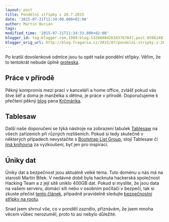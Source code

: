 ```yaml
---
layout: post
title: Pondělní střípky z 20.7.2015
date: '2015-07-21T11:34:00.000+02:00'
author: Martin Burián
tags: 
modified_time: '2015-07-21T11:34:33.800+02:00'
blogger_id: tag:blogger.com,1999:blog-5328688426183767847.post-8596248105008942346
blogger_orig_url: http://blog.fragaria.cz/2015/07/pondelni-stripky-z-2072015.html
---
```


Po kratší dovolenkové odmlce jsou tu opět naše pondělní střípky. Věřím,
že to tentokrát nebude úplně
[groteska](https://twitter.com/krtek_cz/status/606028222468386816).

## Práce v přírodě

Pěkný kompromis mezi prací v kanceláři a home office, zvlášť pokud vás
štve šéf a doma je manželka s dětma, je práce v přírodě. Doporučujeme k
přečtení pěkný [blog](http://navolnenoze.cz/blog/priroda/) pana
[Krčmárika](http://navolnenoze.cz/prezentace/ladislav-krcmarik/).

## Tablesaw

Další naše doporučení se týká nástroje na zobrazení tabulek
[Tablesaw](https://github.com/filamentgroup/tablesaw/blob/master/README.md)
na všech zařízeních při různých rozlišeních. Pokud si tedy skutečně v
některých případech nevystačíte s [Bootstrap List
Group](http://getbootstrap.com/components/#list-group-custom-content),
stojí Tablesaw či [jiná
knihovna](http://gergeo.se/RWD-Table-Patterns/) za vyzkoušení, byť jen
pro inspiraci.

## Úniky dat

Úniky dat a bezpečnost jsou aktuálně velké téma. Tuto doménu u nás má na
starosti Martin Bílek. V nedávné době byla hacknuta hackerská společnost
Hacking Team a z její sítě uniklo 400GB dat.
Pokud si myslíte, že jsou data na vašem serveru, domácí síti nebo v
osobním počítači v bezpečí, tak si zkuste přečíst [tento
článek](http://www.root.cz/clanky/rozbor-malware-od-hacking-teamu-jak-se-pouziva/),
případně pravidelně sledujte [bezpečnostní střípky na
rootu](http://www.root.cz/clanky/postrehy-z-bezpecnosti-ozveny-chmurne-budoucnosti/).

Snad jsem shrnul vše, co v pondělí zaznělo, přiznávám, že jsem mnoha
věcem vůbec nerozuměl, proto to asi nebylo důležité.
